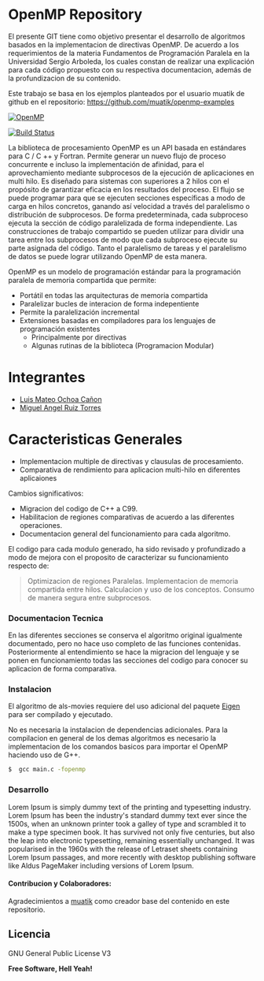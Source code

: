 # OpenMP Repository

El presente GIT tiene como objetivo presentar el desarrollo de algoritmos basados en la implementacion de directivas OpenMP. De acuerdo a los requerimientos de la materia Fundamentos de Programación Paralela en la Universidad Sergio Arboleda, los cuales constan de realizar una explicación para cada código propuesto con su respectiva documentacion, además de la profundizacion de su contenido.

Este trabajo se basa en los ejemplos planteados por el usuario muatik de github
en el repositorio: https://github.com/muatik/openmp-examples

[![OpenMP](https://www.openmp.org/wp-content/uploads/openmp-enabling-hpc-since-1997.png)](https://www.openmp.org/)

[![Build Status](https://travis-ci.org/joemccann/dillinger.svg?branch=master)](https://github.com/mateoochoa/Examples_Openmp.git)

La biblioteca de procesamiento OpenMP es un API basada en estándares para C / C ++ y Fortran. Permite generar un nuevo flujo de proceso concurrente e incluso la implementación de afinidad, para el aprovechamiento mediante subprocesos de la ejecución de aplicaciones en multi hilo. Es diseñado para sistemas con superiores a 2 hilos con el propósito de garantizar eficacia en los resultados del proceso. El flujo se puede programar para que se ejecuten secciones específicas a modo de carga en hilos concretos, ganando así velocidad a través del paralelismo o distribución de subprocesos. De forma predeterminada, cada subproceso ejecuta la sección de código paralelizada de forma independiente. Las construcciones de trabajo compartido se pueden utilizar para dividir una tarea entre los subprocesos de modo que cada subproceso ejecute su parte asignada del código. Tanto el paralelismo de tareas y el paralelismo de datos se puede lograr utilizando OpenMP de esta manera.

OpenMP es un modelo de programación estándar para la programación paralela de
memoria compartida que permite:

- Portátil en todas las arquitecturas de memoria compartida
- Paralelizar bucles de interacion de forma indepentiente
- Permite la paralelización incremental
- Extensiones basadas en compiladores para los lenguajes de programación existentes
    - Principalmente por directivas
    - Algunas rutinas de la biblioteca (Programacion Modular)

# Integrantes

  - [Luis Mateo Ochoa Cañon]
  - [Miguel Angel Ruiz Torres]

# Caracteristicas Generales

  - Implementacion multiple de directivas y clausulas de procesamiento.
  - Comparativa de rendimiento para aplicacion multi-hilo en diferentes aplicaiones

Cambios significativos:
  - Migracion del codigo de C++ a C99. 
  - Habilitacion de regiones comparativas de acuerdo a las diferentes operaciones.
  - Documentacion general del funcionamiento para cada algoritmo.

El codigo para cada modulo generado, ha sido revisado y profundizado a modo de mejora con el proposito de caracterizar su funcionamiento respecto de: 

> Optimizacion de regiones Paralelas.
> Implementacion de memoria compartida entre hilos.
> Calculacion y uso de los conceptos.
> Consumo de manera segura entre subprocesos.




### Documentacion Tecnica

En las diferentes secciones se conserva el algoritmo original igualmente documentado, pero no hace uso completo de las funciones contenidas. Posteriormente al entendimiento se hace la migracion del lenguaje y se ponen en funcionamiento todas las secciones del codigo para conocer su aplicacion de forma comparativa.

### Instalacion

El algoritmo de als-movies requiere del uso adicional del paquete [Eigen](http://robots.uc3m.es/gitbook-installation-guides/install-eigen.html) para ser compilado y ejecutado.

No es necesaria la instalacion de dependencias adicionales. Para la compilacion en general de los demas algoritmos es necesario la implementacion de los comandos basicos para importar el OpenMP haciendo uso de G++.

```sh
$  gcc main.c -fopenmp
```

### Desarrollo

Lorem Ipsum is simply dummy text of the printing and typesetting industry. Lorem Ipsum has been the industry's standard dummy text ever since the 1500s, when an unknown printer took a galley of type and scrambled it to make a type specimen book. It has survived not only five centuries, but also the leap into electronic typesetting, remaining essentially unchanged. It was popularised in the 1960s with the release of Letraset sheets containing Lorem Ipsum passages, and more recently with desktop publishing software like Aldus PageMaker including versions of Lorem Ipsum.


#### Contribucion y Colaboradores:

Agradecimientos a [ muatik](https://github.com/muatik/openmp-examples) como creador base del contenido en este repositorio.


Licencia 
----

GNU General Public License V3


**Free Software, Hell Yeah!**


   [Luis Mateo Ochoa Cañon]: <https://github.com/mateoochoa>
   [Miguel Angel Ruiz Torres]: <https://github.com/miguelanruiz>
   
